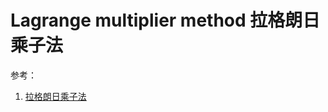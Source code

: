 # Lagrange multiplier method 拉格朗日乘子法

参考：

1. [拉格朗日乘子法](https://www.bilibili.com/video/BV1HP4y1Y79e?spm_id_from=333.999.0.0)